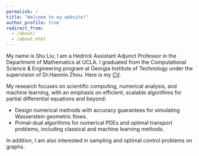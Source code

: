 ```yaml
---
permalink: /
title: "Welcome to my website!"
author_profile: true
redirect_from: 
  - /about/
  - /about.html
---
```

My name is Shu Liu; I am a Hedrick Assistant Adjunct Professor in the Department of Mathematics at UCLA. I graduated from the Computational Science & Engineering program at Georgia Institute of Technology under the supervision of Dr.Haomin Zhou. Here is my [CV](http://LSLSliushu.github.io/files/cv.pdf).

My research focuses on scientific computing, numerical analysis, and machine learning, with an emphasis on efficient, scalable algorithms for partial differential equations and beyond:
* Design numerical methods with accuracy guarantees for simulating Wasserstein geometric flows.
* Primal-dual algorithms for numerical PDEs and optimal transport problems, including classical and machine learning methods.

In addition, I am also interested in sampling and optimal control problems on graphs.



